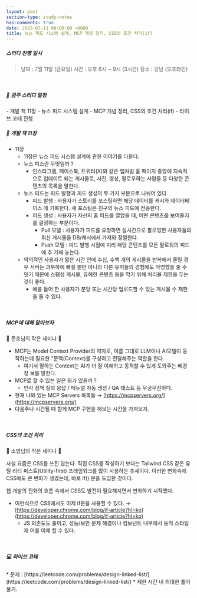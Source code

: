 ```yaml
---
layout: post
section-type: study-notes
has-comments: true
date: 2025-07-11 00:00:00 +0000
title: 뉴스 피드 시스템 설계, MCP 개념 정리, CSS의 조건 처리(if)
---
```


<h5> 스터디 진행 일시</h5>
<blockquote>날짜 : 7월 11일 (금요일)    
시간 : 오후 6시 ~ 9시 (3시간)   
장소 : 강남 (오프라인)
</blockquote>

<br>

<h5> 🔧 금주 스터디 일정 </h5>
- 개발 책 11장 - 뉴스 피드 시스템 설계
- MCP 개념 정리, CSS의 조건 처리(if) 
- 라이브 코테 진행

<br>

<h5> 📖 개발 책 11장  </h5>

- 11장
  - 11장은 뉴스 피드 시스템 설계에 관한 이야기를 다룬다.
  - 뉴스 피스란 무엇일까 ?
    - 인스타그램, 페이스북, 트위터(X)와 같은 앱처럼 홈 페이지 중앙에 지속적으로
      업데이트 되는 게시물로, 사진, 영상, 팔로우하는 사람들 등 다양한 콘텐츠의
      목록을 말한다.
  - 뉴스 피드는 피드 발행과 피드 생성의 두 가지 부분으로 나뉘어 있다.
    - 피드 발행 : 사용자가 스토리를 포스팅하면 해당 데이터를 캐시와 데이터베이스
      에 기록한다. 새 포스팅은 친구의 뉴스 피드에 전송한다.
    - 피드 생성 : 사용자가 자신의 홈 피드를 열었을 때, 어떤 콘텐츠를 보여줄지를
      결정하는 부분이다.
      - Pull 모델 : 사용자가 피드를 요청하면 실시간으로 팔로잉한 사용자들의 최신
        게시물을 DB/캐시에서 가져와 정렬한다.
      - Push 모델 : 피드 발행 시점에 미리 해당 콘텐츠를 모든 팔로워의 피드에 추
        가해 놓는다.
  - 악의적인 사용자가 짧은 시간 안에 수십, 수백 개의 게시물을 반복해서 올릴 경우
    서버는 과부하에 빠질 뿐만 아니라 다른 유저들의 경험에도 악영향을 줄 수 잇기
    때문에 스팸성 게시물, 유해한 콘텐츠 등을 막기 위해 처리율 제한을 두는 것이
    좋다.
    - 예를 들어 한 사용자가 분당 또는 시간당 업로드할 수 있는 게시물 수 제한을
      둘 수 있다.

<br>

<h5> MCP에 대해 알아보자  </h5>   
🙌 준호님의 작은 세미나 🙌

- MCP는 Model Context Provider의 약자로, 이름 그대로 LLM이나 AI모델이 동작하는데
  필요한 "문맥(Context)를 구성하고 전달해주는 역할을 한다.
  - 여기서 말하는 Context는 AI가 더 잘 이해하고 동적할 수 있게 도와주는 배경 정
    보를 말한다.
- MCP로 할 수 있는 일은 뭐가 있을까 ?
  - 인사 정책 질의 응답 / 메뉴얼 자동 생성 / QA 테스트 등 무궁무진하다.
- 현재 나와 있는 MCP Servers 목록들 →
  [https://mcpservers.org/](https://mcpservers.org/)
- 다음주나 시간될 때 함께 MCP 구현을 해보는 시간을 가져보자.

<br>

<h5> CSS의 조건 처리</h5>   
🙌 소영님의 작은 세미나 🙌

사실 요즘은 CSS를 쓰진 않는다. 직접 CSS를 작성하기 보다는 Tailwind CSS 같은 유틸
리티 퍼스트(Utility-first) 프레임워크를 많이 사용하는 추세이다. 이러한 변화속에
CSS에도 큰 변화가 생겼는데, 바로 if() 문을 도입한 것이다.

웹 개발의 진화의 흐름 속에서 CSS도 발전이 필요해지면서 변화하기 시작했다.

- 이런식으로 CSS에서도 이제 if문을 사용할 수 있다. →
  [https://developer.chrome.com/blog/if-article?hl=ko](https://developer.chrome.com/blog/if-article?hl=ko)
  - JS 의존도도 줄이고, 성능/보안 문제 해결이나 컴보넌트 내부에서 동적 스타일 제
    어를 이제 할 수 있다.

<br>

<h5> 💻 라이브 코테 </h5>  
* 문제 : [https://leetcode.com/problems/design-linked-list/](https://leetcode.com/problems/design-linked-list/)
    * 제한 시간 내 최대한 풀어풀기.

<br>
